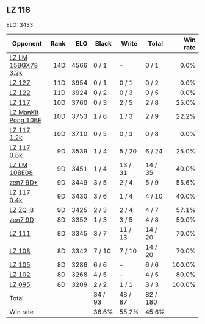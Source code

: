 ## LZ 116 ##

ELO: 3433

Opponent | Rank | ELO | Black | Write | Total | Win rate
---------|-----:|----:|-------|-------|-------|-------:
[LZ LM 15BGX78 3.2k](LZ%20LM%2015BGX78%203.2k.md) | 14D | 4566 | 0 / 1 | - | 0 / 1 | 0.0%
[LZ 127](LZ%20127.md) | 11D | 3954 | 0 / 1 | 0 / 1 | 0 / 2 | 0.0%
[LZ 122](LZ%20122.md) | 11D | 3924 | 0 / 2 | 0 / 3 | 0 / 5 | 0.0%
[LZ 117](LZ%20117.md) | 10D | 3760 | 0 / 3 | 2 / 5 | 2 / 8 | 25.0%
[LZ ManKit Pong 10BF](LZ%20ManKit%20Pong%2010BF.md) | 10D | 3753 | 1 / 6 | 1 / 3 | 2 / 9 | 22.2%
[LZ 117 1.2k](LZ%20117%201.2k.md) | 10D | 3710 | 0 / 5 | 0 / 3 | 0 / 8 | 0.0%
[LZ 117 0.8k](LZ%20117%200.8k.md) | 9D | 3539 | 1 / 4 | 5 / 20 | 6 / 24 | 25.0%
[LZ LM 10BE08](LZ%20LM%2010BE08.md) | 9D | 3451 | 1 / 4 | 13 / 31 | 14 / 35 | 40.0%
[zen7 9D+](zen7%209D+.md) | 9D | 3449 | 3 / 5 | 2 / 4 | 5 / 9 | 55.6%
[LZ 117 0.4k](LZ%20117%200.4k.md) | 9D | 3430 | 3 / 6 | 1 / 4 | 4 / 10 | 40.0%
[LZ ZQ i8](LZ%20ZQ%20i8.md) | 9D | 3425 | 2 / 3 | 2 / 4 | 4 / 7 | 57.1%
[zen7 9D](zen7%209D.md) | 8D | 3352 | 1 / 3 | 3 / 5 | 4 / 8 | 50.0%
[LZ 111](LZ%20111.md) | 8D | 3345 | 3 / 7 | 11 / 13 | 14 / 20 | 70.0%
[LZ 108](LZ%20108.md) | 8D | 3342 | 7 / 10 | 7 / 10 | 14 / 20 | 70.0%
[LZ 105](LZ%20105.md) | 8D | 3286 | 6 / 6 | - | 6 / 6 | 100.0%
[LZ 102](LZ%20102.md) | 8D | 3268 | 4 / 5 | - | 4 / 5 | 80.0%
[LZ 095](LZ%20095.md) | 8D | 3209 | 2 / 2 | 1 / 1 | 3 / 3 | 100.0%
Total | | | 34 / 93 | 48 / 87 | 82 / 180 | 
Win rate| | | 36.6% | 55.2% | 45.6% | 
